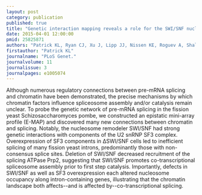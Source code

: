 ```yaml
---
layout: post
category: publication
published: true
title: "Genetic interaction mapping reveals a role for the SWI/SNF nucleosome remodeler in spliceosome activation in fission yeast."
date: 2015-04-01 12:00:00
pmid: 25825871
authors: "Patrick KL, Ryan CJ, Xu J, Lipp JJ, Nissen KE, Roguev A, Shales M, Krogan NJ, Guthrie C"
firstauthor: "Patrick KL"
journalname: "PLoS Genet."
journalvolume: 11
journalissue: 3
journalpages: e1005074
---
```


Although numerous regulatory connections between pre-mRNA splicing and chromatin have been demonstrated, the precise mechanisms by which chromatin factors influence spliceosome assembly and/or catalysis remain unclear. To probe the genetic network of pre-mRNA splicing in the fission yeast Schizosaccharomyces pombe, we constructed an epistatic mini-array profile (E-MAP) and discovered many new connections between chromatin and splicing. Notably, the nucleosome remodeler SWI/SNF had strong genetic interactions with components of the U2 snRNP SF3 complex. Overexpression of SF3 components in ΔSWI/SNF cells led to inefficient splicing of many fission yeast introns, predominantly those with non-consensus splice sites. Deletion of SWI/SNF decreased recruitment of the splicing ATPase Prp2, suggesting that SWI/SNF promotes co-transcriptional spliceosome assembly prior to first step catalysis. Importantly, defects in SWI/SNF as well as SF3 overexpression each altered nucleosome occupancy along intron-containing genes, illustrating that the chromatin landscape both affects--and is affected by--co-transcriptional splicing.

